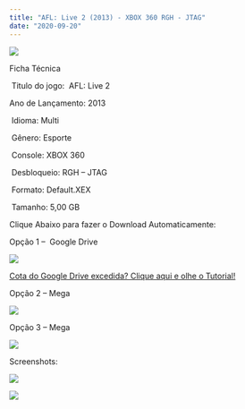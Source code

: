```yaml
---
title: "AFL: Live 2 (2013) - XBOX 360 RGH - JTAG"
date: "2020-09-20"
---
```


![](https://1.bp.blogspot.com/-qhnpP3K8BzY/X2bJr4-l37I/AAAAAAAAPYw/V7bCXmR0PdA1ve3VXuz4Hpq-Xg7H99JbgCLcBGAsYHQ/s320/xbox-360-afl-live-2.jpg)

Ficha Técnica

 Titulo do jogo:  AFL: Live 2

Ano de Lançamento: 2013 

 Idioma: Multi

 Gênero: Esporte

 Console: XBOX 360

 Desbloqueio: RGH – JTAG

 Formato: Default.XEX

 Tamanho: 5,00 GB

Clique Abaixo para fazer o Download Automaticamente:

Opção 1 –  Google Drive

[![](https://1.bp.blogspot.com/-4SUqXRoRWc0/XtsW72LDzrI/AAAAAAAAKHM/qo1oDro7CI03qjIvaVCl6yKZ3v_F_JvBwCK4BGAsYHg/APRENDA-Recupdsdasdasdaerado.png)](https://zee.gl/YVl5b6)

[Cota do Google Drive excedida? Clique aqui e olhe o Tutorial!](https://ultragames-torrents.blogspot.com/2020/06/burlar-cota-do-google-drive.html) 

Opção 2 – Mega

[![](https://1.bp.blogspot.com/-fysMBE_30yA/XtsW8rOzeTI/AAAAAAAAKHQ/yEg2otqCtcAfsWIP0xI63y3c0eWdDVksQCK4BGAsYHg/MEGA.png)](https://zee.gl/3olFVI)

Opção 3 – Mega

[![](https://1.bp.blogspot.com/-fysMBE_30yA/XtsW8rOzeTI/AAAAAAAAKHQ/yEg2otqCtcAfsWIP0xI63y3c0eWdDVksQCK4BGAsYHg/MEGA.png)](https://zee.gl/Gg8OGWlH)

Screenshots:

[![](https://1.bp.blogspot.com/-vCoPv7W-um8/X2bJr2R2ebI/AAAAAAAAPY0/BYPNnW_eaukPpOfKvBaFkutRXt2SlNLZwCLcBGAsYHQ/w452-h254/maxresdefault{40dcdfd0a3f176073d713beaee4fcd56db243ec708877a2e730ba987ecd6f1ab}2B{40dcdfd0a3f176073d713beaee4fcd56db243ec708877a2e730ba987ecd6f1ab}25281{40dcdfd0a3f176073d713beaee4fcd56db243ec708877a2e730ba987ecd6f1ab}2529.jpg)](https://1.bp.blogspot.com/-vCoPv7W-um8/X2bJr2R2ebI/AAAAAAAAPY0/BYPNnW_eaukPpOfKvBaFkutRXt2SlNLZwCLcBGAsYHQ/s1280/maxresdefault{40dcdfd0a3f176073d713beaee4fcd56db243ec708877a2e730ba987ecd6f1ab}2B{40dcdfd0a3f176073d713beaee4fcd56db243ec708877a2e730ba987ecd6f1ab}25281{40dcdfd0a3f176073d713beaee4fcd56db243ec708877a2e730ba987ecd6f1ab}2529.jpg)

[![](https://1.bp.blogspot.com/-IlTyci3ZbJM/X2bJr9ZEiwI/AAAAAAAAPYs/OIBBZJv37UYHf9ySByMZVaEf98dPBa_9ACLcBGAsYHQ/w442-h249/maxresdefault.jpg)](https://1.bp.blogspot.com/-IlTyci3ZbJM/X2bJr9ZEiwI/AAAAAAAAPYs/OIBBZJv37UYHf9ySByMZVaEf98dPBa_9ACLcBGAsYHQ/s1280/maxresdefault.jpg)
